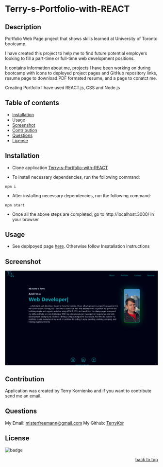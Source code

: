 # Terry-s-Portfolio-with-REACT

## Description

Portfolio Web Page project that shows skills learned at University of Toronto bootcamp.

I have created this project to help me to find future potential employers looking to fill a part-time or full-time web development positions.

It contains information about me, projects I have been working on during bootcamp with icons to deployed project pages and GitHub repository links, resume page to download PDF formated resume, and a page to conatct me.

Creating Portfolio I have used REACT.js, CSS and Node.js


## Table of contents

- [Installation](#installation)
- [Usage](#usage)
- [Screenshot](#screenshot)
- [Contribution](#contribution)
- [Questions](#questions)
- [License](#license)

## Installation


- Clone application [Terry-s-Portfolio-with-REACT](https://github.com/TerryKor/Terry-s-Portfolio-with-REACT)<br />

- To install necessary dependencies, run the following command:
```
npm i
```
- After installing necessary dependencies, run the following command:
```
npm start
```
- Once all the above steps are completed, go to http://localhost:3000/ in your browser

## Usage

- See deplpoyed page [here](). Otherwise follow Insatallation instructions<br />

## Screenshot

![Terry-s-Portfolio-with-REACT](src\assets\images\porfolioPagesSreenshot.png)

## Contribution

Application was created by Terry Kornienko and if you want to contribute send me an email.<br />

## Questions

My Email:
[misterfreemann@gmail.com](mailto:misterfreemann@gmail.com)
My Github:
[TerryKor](https://github.com/TerryKor)

## License

![badge](https://img.shields.io/badge/license-MIT-blue)

<p align="right"><a href="#readme-top">back to top</a></p>